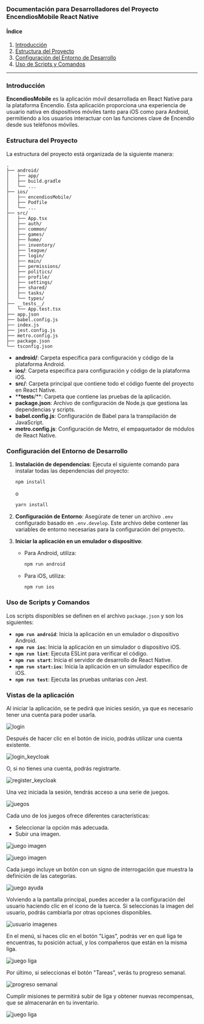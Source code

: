 ### Documentación para Desarrolladores del Proyecto EncendiosMobile React Native

#### Índice

1. [Introducción](#introducción)
2. [Estructura del Proyecto](#estructura-del-proyecto)
3. [Configuración del Entorno de Desarrollo](#configuración-del-entorno-de-desarrollo)
4. [Uso de Scripts y Comandos](#uso-de-scripts-y-comandos)

---

### Introducción

**EncendiosMobile** es la aplicación móvil desarrollada en React Native para la plataforma Encendio. Esta aplicación proporciona una experiencia de usuario nativa en dispositivos móviles tanto para iOS como para Android, permitiendo a los usuarios interactuar con las funciones clave de Encendio desde sus teléfonos móviles.

### Estructura del Proyecto

La estructura del proyecto está organizada de la siguiente manera:

```
.
├── android/
│   ├── app/
│   ├── build.gradle
│   └── ...
├── ios/
│   ├── encendiosMobile/
│   ├── Podfile
│   └── ...
├── src/
│   ├── App.tsx
│   ├── auth/
│   ├── common/
│   ├── games/
│   ├── home/
│   ├── inventory/
│   ├── league/
│   ├── login/
│   ├── main/
│   ├── permissions/
│   ├── politics/
│   ├── profile/
│   ├── settings/
│   ├── shared/
│   ├── tasks/
│   └── types/
├── __tests__/
│   └── App.test.tsx
├── app.json
├── babel.config.js
├── index.js
├── jest.config.js
├── metro.config.js
├── package.json
└── tsconfig.json
```

- **android/**: Carpeta específica para configuración y código de la plataforma Android.
- **ios/**: Carpeta específica para configuración y código de la plataforma iOS.
- **src/**: Carpeta principal que contiene todo el código fuente del proyecto en React Native.
- \***\*tests**/\*\*: Carpeta que contiene las pruebas de la aplicación.
- **package.json**: Archivo de configuración de Node.js que gestiona las dependencias y scripts.
- **babel.config.js**: Configuración de Babel para la transpilación de JavaScript.
- **metro.config.js**: Configuración de Metro, el empaquetador de módulos de React Native.

### Configuración del Entorno de Desarrollo

1. **Instalación de dependencias**:
   Ejecuta el siguiente comando para instalar todas las dependencias del proyecto:

   ```bash
   npm install
   ```

   o

   ```bash
   yarn install
   ```

2. **Configuración de Entorno**:
   Asegúrate de tener un archivo `.env` configurado basado en `.env.develop`. Este archivo debe contener las variables de entorno necesarias para la configuración del proyecto.

3. **Iniciar la aplicación en un emulador o dispositivo**:
   - Para Android, utiliza:
     ```bash
     npm run android
     ```
   - Para iOS, utiliza:
     ```bash
     npm run ios
     ```

### Uso de Scripts y Comandos

Los scripts disponibles se definen en el archivo `package.json` y son los siguientes:

- **`npm run android`**: Inicia la aplicación en un emulador o dispositivo Android.
- **`npm run ios`**: Inicia la aplicación en un simulador o dispositivo iOS.
- **`npm run lint`**: Ejecuta ESLint para verificar el código.
- **`npm run start`**: Inicia el servidor de desarrollo de React Native.
- **`npm run start:ios`**: Inicia la aplicación en un simulador específico de iOS.
- **`npm run test`**: Ejecuta las pruebas unitarias con Jest.

### Vistas de la aplicación

Al iniciar la aplicación, se te pedirá que inicies sesión, ya que es necesario tener una cuenta para poder usarla.

![login](imagenes/native_08.jpeg)

Después de hacer clic en el botón de inicio, podrás utilizar una cuenta existente.

![login_keycloak](imagenes/native_12.jpeg)

O, si no tienes una cuenta, podrás registrarte.

![register_keycloak](imagenes/native_13.jpeg)

Una vez iniciada la sesión, tendrás acceso a una serie de juegos.

![juegos](imagenes/native_11.png)

Cada uno de los juegos ofrece diferentes características:

- Seleccionar la opción más adecuada.
- Subir una imagen.

![juego imagen](imagenes/native_05.png)

![juego imagen](imagenes/native_06.png)

Cada juego incluye un botón con un signo de interrogación que muestra la definición de las categorías.

![juego ayuda](imagenes/native_15.jpeg)

Volviendo a la pantalla principal, puedes acceder a la configuración del usuario haciendo clic en el icono de la tuerca. Si seleccionas la imagen del usuario, podrás cambiarla por otras opciones disponibles.

![usuario imagenes](imagenes/native_02.jpeg)

En el menú, si haces clic en el botón "Ligas", podrás ver en qué liga te encuentras, tu posición actual, y los compañeros que están en la misma liga.

![juego liga](imagenes/native_01.png)

Por último, si seleccionas el botón "Tareas", verás tu progreso semanal.

![progreso semanal](imagenes/native_09.png)

Cumplir misiones te permitirá subir de liga y obtener nuevas recompensas, que se almacenarán en tu inventario.

![juego liga](imagenes/native_03.png)
